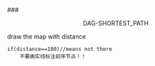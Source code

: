 ###<center>DAG-SHORTEST_PATH</center>

draw the map with distance 

    if(distance==100)//means not there
        不要画实线标注前序节点！！